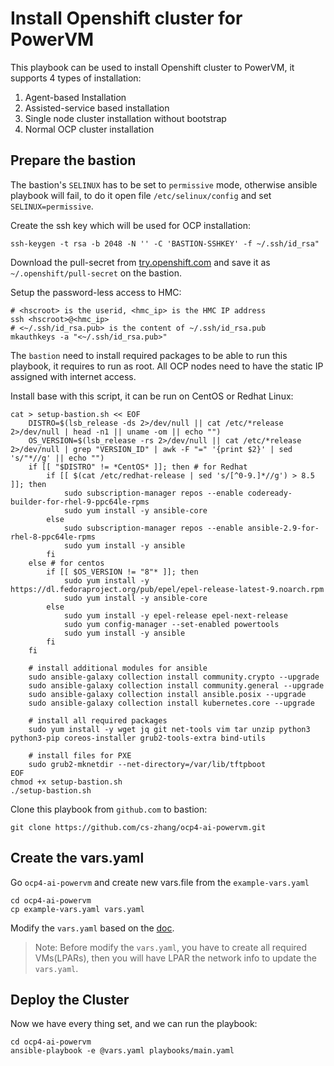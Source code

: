 # Install Openshift cluster for PowerVM

This playbook can be used to install Openshift cluster to PowerVM, it supports 4 types of installation:
1. Agent-based Installation
2. Assisted-service based installation
3. Single node cluster installation without bootstrap
4. Normal OCP cluster installation
   
## Prepare the bastion

The bastion's `SELINUX` has to be set to `permissive` mode, otherwise ansible playbook will fail, to do it open file `/etc/selinux/config` and set `SELINUX=permissive`.

Create the ssh key which will be used for OCP installation:
```shell
ssh-keygen -t rsa -b 2048 -N '' -C 'BASTION-SSHKEY' -f ~/.ssh/id_rsa"
```

Download the pull-secret from [try.openshift.com](https://cloud.redhat.com/openshift/install/pre-release) and save it as `~/.openshift/pull-secret` on the bastion.

Setup the password-less access to HMC:
```shell
# <hscroot> is the userid, <hmc_ip> is the HMC IP address
ssh <hscroot>@<hmc_ip>
# <~/.ssh/id_rsa.pub> is the content of ~/.ssh/id_rsa.pub
mkauthkeys -a "<~/.ssh/id_rsa.pub>"
```

The `bastion` need to install required packages to be able to run this playbook, it requires to run as root. All OCP nodes need to have the static IP assigned with internet access.

Install base with this script, it can be run on CentOS or Redhat Linux:
```shell
cat > setup-bastion.sh << EOF
    DISTRO=$(lsb_release -ds 2>/dev/null || cat /etc/*release 2>/dev/null | head -n1 || uname -om || echo "")
	OS_VERSION=$(lsb_release -rs 2>/dev/null || cat /etc/*release 2>/dev/null | grep "VERSION_ID" | awk -F "=" '{print $2}' | sed 's/"*//g' || echo "")
	if [[ "$DISTRO" != *CentOS* ]]; then # for Redhat
		if [[ $(cat /etc/redhat-release | sed 's/[^0-9.]*//g') > 8.5 ]]; then
	  		sudo subscription-manager repos --enable codeready-builder-for-rhel-9-ppc64le-rpms
	  		sudo yum install -y ansible-core
		else
	  	  	sudo subscription-manager repos --enable ansible-2.9-for-rhel-8-ppc64le-rpms
	  	  	sudo yum install -y ansible
		fi
	else # for centos
		if [[ $OS_VERSION != "8"* ]]; then
			sudo yum install -y https://dl.fedoraproject.org/pub/epel/epel-release-latest-9.noarch.rpm
			sudo yum install -y ansible-core
		else
			sudo yum install -y epel-release epel-next-release
			sudo yum config-manager --set-enabled powertools
			sudo yum install -y ansible
		fi
	fi
	
	# install additional modules for ansible
	sudo ansible-galaxy collection install community.crypto --upgrade
	sudo ansible-galaxy collection install community.general --upgrade
	sudo ansible-galaxy collection install ansible.posix --upgrade
	sudo ansible-galaxy collection install kubernetes.core --upgrade

    # install all required packages
    sudo yum install -y wget jq git net-tools vim tar unzip python3 python3-pip coreos-installer grub2-tools-extra bind-utils 

    # install files for PXE
	sudo grub2-mknetdir --net-directory=/var/lib/tftpboot
EOF
chmod +x setup-bastion.sh
./setup-bastion.sh
```

Clone this playbook from `github.com` to bastion:
```shell
git clone https://github.com/cs-zhang/ocp4-ai-powervm.git
```

## Create the vars.yaml
Go `ocp4-ai-powervm` and create new vars.file from the `example-vars.yaml`
```shell
cd ocp4-ai-powervm
cp example-vars.yaml vars.yaml
```
Modify the `vars.yaml` based on the [doc](docs/vars-doc.md).

>Note: Before modify the `vars.yaml`, you have to create all required VMs(LPARs), then you will have LPAR the network info to update the `vars.yaml`.

## Deploy the Cluster
Now we have every thing set, and we can run the playbook:
```shell
cd ocp4-ai-powervm
ansible-playbook -e @vars.yaml playbooks/main.yaml
```





